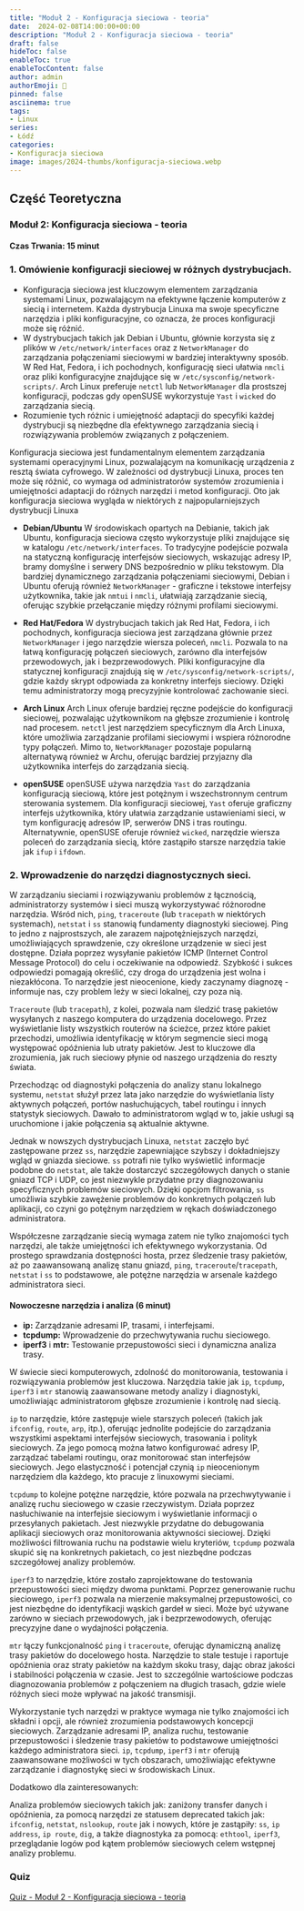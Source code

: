 ```yaml
---
title: "Moduł 2 - Konfiguracja sieciowa - teoria"
date:  2024-02-08T14:00:00+00:00
description: "Moduł 2 - Konfiguracja sieciowa - teoria"
draft: false
hideToc: false
enableToc: true
enableTocContent: false
author: admin
authorEmoji: 🐧
pinned: false
asciinema: true
tags:
- Linux
series:
- Łódź
categories:
- Konfiguracja sieciowa
image: images/2024-thumbs/konfiguracja-sieciowa.webp
---
```

## Część Teoretyczna
### Moduł 2: Konfiguracja sieciowa - teoria
#### Czas Trwania: 15 minut

### 1. **Omówienie konfiguracji sieciowej w różnych dystrybucjach.**

- Konfiguracja sieciowa jest kluczowym elementem zarządzania systemami Linux, pozwalającym na efektywne łączenie komputerów z siecią i internetem. Każda dystrybucja Linuxa ma swoje specyficzne narzędzia i pliki konfiguracyjne, co oznacza, że proces konfiguracji może się różnić.
- W dystrybucjach takich jak Debian i Ubuntu, głównie korzysta się z plików w `/etc/network/interfaces` oraz z `NetworkManager` do zarządzania połączeniami sieciowymi w bardziej interaktywny sposób. W Red Hat, Fedora, i ich pochodnych, konfigurację sieci ułatwia `nmcli` oraz pliki konfiguracyjne znajdujące się w `/etc/sysconfig/network-scripts/`. Arch Linux preferuje `netctl` lub `NetworkManager` dla prostszej konfiguracji, podczas gdy openSUSE wykorzystuje `Yast` i `wicked` do zarządzania siecią.
- Rozumienie tych różnic i umiejętność adaptacji do specyfiki każdej dystrybucji są niezbędne dla efektywnego zarządzania siecią i rozwiązywania problemów związanych z połączeniem.

Konfiguracja sieciowa jest fundamentalnym elementem zarządzania systemami operacyjnymi Linux, pozwalającym na komunikację urządzenia z resztą świata cyfrowego. W zależności od dystrybucji Linuxa, proces ten może się różnić, co wymaga od administratorów systemów zrozumienia i umiejętności adaptacji do różnych narzędzi i metod konfiguracji. Oto jak konfiguracja sieciowa wygląda w niektórych z najpopularniejszych dystrybucji Linuxa

- **Debian/Ubuntu**
W środowiskach opartych na Debianie, takich jak Ubuntu, konfiguracja sieciowa często wykorzystuje pliki znajdujące się w katalogu `/etc/network/interfaces`. To tradycyjne podejście pozwala na statyczną konfigurację interfejsów sieciowych, wskazując adresy IP, bramy domyślne i serwery DNS bezpośrednio w pliku tekstowym. Dla bardziej dynamicznego zarządzania połączeniami sieciowymi, Debian i Ubuntu oferują również `NetworkManager` - graficzne i tekstowe interfejsy użytkownika, takie jak `nmtui` i `nmcli`, ułatwiają zarządzanie siecią, oferując szybkie przełączanie między różnymi profilami sieciowymi.

- **Red Hat/Fedora**
W dystrybucjach takich jak Red Hat, Fedora, i ich pochodnych, konfiguracja sieciowa jest zarządzana głównie przez `NetworkManager` i jego narzędzie wiersza poleceń, `nmcli`. Pozwala to na łatwą konfigurację połączeń sieciowych, zarówno dla interfejsów przewodowych, jak i bezprzewodowych. Pliki konfiguracyjne dla statycznej konfiguracji znajdują się w `/etc/sysconfig/network-scripts/`, gdzie każdy skrypt odpowiada za konkretny interfejs sieciowy. Dzięki temu administratorzy mogą precyzyjnie kontrolować zachowanie sieci.

- **Arch Linux**
Arch Linux oferuje bardziej ręczne podejście do konfiguracji sieciowej, pozwalając użytkownikom na głębsze zrozumienie i kontrolę nad procesem. `netctl` jest narzędziem specyficznym dla Arch Linuxa, które umożliwia zarządzanie profilami sieciowymi i wspiera różnorodne typy połączeń. Mimo to, `NetworkManager` pozostaje popularną alternatywą również w Archu, oferując bardziej przyjazny dla użytkownika interfejs do zarządzania siecią.

- **openSUSE**
openSUSE używa narzędzia `Yast` do zarządzania konfiguracją sieciową, które jest potężnym i wszechstronnym centrum sterowania systemem. Dla konfiguracji sieciowej, `Yast` oferuje graficzny interfejs użytkownika, który ułatwia zarządzanie ustawieniami sieci, w tym konfigurację adresów IP, serwerów DNS i tras routingu. Alternatywnie, openSUSE oferuje również `wicked`, narzędzie wiersza poleceń do zarządzania siecią, które zastąpiło starsze narzędzia takie jak `ifup` i `ifdown`.

### 2. **Wprowadzenie do narzędzi diagnostycznych sieci.**

W zarządzaniu sieciami i rozwiązywaniu problemów z łącznością, administratorzy systemów i sieci muszą wykorzystywać różnorodne narzędzia. Wśród nich, `ping`, `traceroute` (lub `tracepath` w niektórych systemach), `netstat` i `ss` stanowią fundamenty diagnostyki sieciowej.
Ping to jedno z najprostszych, ale zarazem najpotężniejszych narzędzi, umożliwiających sprawdzenie, czy określone urządzenie w sieci jest dostępne. Działa poprzez wysyłanie pakietów ICMP (Internet Control Message Protocol) do celu i oczekiwanie na odpowiedź. Szybkość i sukces odpowiedzi pomagają określić, czy droga do urządzenia jest wolna i niezakłócona. To narzędzie jest nieocenione, kiedy zaczynamy diagnozę - informuje nas, czy problem leży w sieci lokalnej, czy poza nią.

`Traceroute` (lub `tracepath`), z kolei, pozwala nam śledzić trasę pakietów wysyłanych z naszego komputera do urządzenia docelowego. Przez wyświetlanie listy wszystkich routerów na ścieżce, przez które pakiet przechodzi, umożliwia identyfikację w którym segmencie sieci mogą występować opóźnienia lub utraty pakietów. Jest to kluczowe dla zrozumienia, jak ruch sieciowy płynie od naszego urządzenia do reszty świata.

Przechodząc od diagnostyki połączenia do analizy stanu lokalnego systemu, `netstat` służył przez lata jako narzędzie do wyświetlania listy aktywnych połączeń, portów nasłuchujących, tabel routingu i innych statystyk sieciowych. Dawało to administratorom wgląd w to, jakie usługi są uruchomione i jakie połączenia są aktualnie aktywne.

Jednak w nowszych dystrybucjach Linuxa, `netstat` zaczęło być zastępowane przez `ss`, narzędzie zapewniające szybszy i dokładniejszy wgląd w gniazda sieciowe. `ss` potrafi nie tylko wyświetlić informacje podobne do `netstat`, ale także dostarczyć szczegółowych danych o stanie gniazd TCP i UDP, co jest niezwykle przydatne przy diagnozowaniu specyficznych problemów sieciowych. Dzięki opcjom filtrowania, `ss` umożliwia szybkie zawężenie problemów do konkretnych połączeń lub aplikacji, co czyni go potężnym narzędziem w rękach doświadczonego administratora.

Współczesne zarządzanie siecią wymaga zatem nie tylko znajomości tych narzędzi, ale także umiejętności ich efektywnego wykorzystania. Od prostego sprawdzania dostępności hosta, przez śledzenie trasy pakietów, aż po zaawansowaną analizę stanu gniazd, `ping`, `traceroute`/`tracepath`, `netstat` i `ss` to podstawowe, ale potężne narzędzia w arsenale każdego administratora sieci.

#### Nowoczesne narzędzia i analiza (6 minut)
- **ip:** Zarządzanie adresami IP, trasami, i interfejsami.
- **tcpdump:** Wprowadzenie do przechwytywania ruchu sieciowego.
- **iperf3** i **mtr:** Testowanie przepustowości sieci i dynamiczna analiza trasy.

W świecie sieci komputerowych, zdolność do monitorowania, testowania i rozwiązywania problemów jest kluczowa. Narzędzia takie jak `ip`, `tcpdump`, `iperf3` i `mtr` stanowią zaawansowane metody analizy i diagnostyki, umożliwiając administratorom głębsze zrozumienie i kontrolę nad siecią.

`ip` to narzędzie, które zastępuje wiele starszych poleceń (takich jak `ifconfig`, `route`, `arp`, itp.), oferując jednolite podejście do zarządzania wszystkimi aspektami interfejsów sieciowych, trasowania i polityk sieciowych. Za jego pomocą można łatwo konfigurować adresy IP, zarządzać tabelami routingu, oraz monitorować stan interfejsów sieciowych. Jego elastyczność i potencjał czynią `ip` nieocenionym narzędziem dla każdego, kto pracuje z linuxowymi sieciami.

`tcpdump` to kolejne potężne narzędzie, które pozwala na przechwytywanie i analizę ruchu sieciowego w czasie rzeczywistym. Działa poprzez nasłuchiwanie na interfejsie sieciowym i wyświetlanie informacji o przesyłanych pakietach. Jest niezwykle przydatne do debugowania aplikacji sieciowych oraz monitorowania aktywności sieciowej. Dzięki możliwości filtrowania ruchu na podstawie wielu kryteriów, `tcpdump` pozwala skupić się na konkretnych pakietach, co jest niezbędne podczas szczegółowej analizy problemów.

`iperf3` to narzędzie, które zostało zaprojektowane do testowania przepustowości sieci między dwoma punktami. Poprzez generowanie ruchu sieciowego, `iperf3` pozwala na mierzenie maksymalnej przepustowości, co jest niezbędne do identyfikacji wąskich gardeł w sieci. Może być używane zarówno w sieciach przewodowych, jak i bezprzewodowych, oferując precyzyjne dane o wydajności połączenia.

`mtr` łączy funkcjonalność `ping` i `traceroute`, oferując dynamiczną analizę trasy pakietów do docelowego hosta. Narzędzie to stale testuje i raportuje opóźnienia oraz straty pakietów na każdym skoku trasy, dając obraz jakości i stabilności połączenia w czasie. Jest to szczególnie wartościowe podczas diagnozowania problemów z połączeniem na długich trasach, gdzie wiele różnych sieci może wpływać na jakość transmisji.

Wykorzystanie tych narzędzi w praktyce wymaga nie tylko znajomości ich składni i opcji, ale również zrozumienia podstawowych koncepcji sieciowych. Zarządzanie adresami IP, analiza ruchu, testowanie przepustowości i śledzenie trasy pakietów to podstawowe umiejętności każdego administratora sieci. `ip`, `tcpdump`, `iperf3` i `mtr` oferują zaawansowane możliwości w tych obszarach, umożliwiając efektywne zarządzanie i diagnostykę sieci w środowiskach Linux.

Dodatkowo dla zainteresowanych:

Analiza problemów sieciowych takich jak: zaniżony transfer danych i opóźnienia, za pomocą narzędzi ze statusem deprecated takich jak: `ifconfig`, `netstat`, `nslookup`, `route` jak i nowych, które je zastąpiły: `ss`, `ip address`, `ip route`, `dig`, a także diagnostyka za pomocą: `ethtool`, `iperf3`, przeglądanie logów pod kątem problemów sieciowych celem wstępnej analizy problemu.

### Quiz

[Quiz - Moduł 2 - Konfiguracja sieciowa - teoria](https://play.kahoot.it/v2/?quizId=05ffec10-d557-40e5-9533-33eb9c361270&hostId=ff76223a-8f37-446c-9d65-7189c6fe887c)
